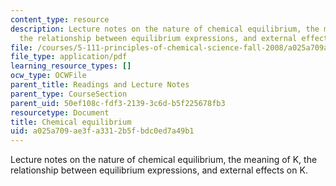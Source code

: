 ```yaml
---
content_type: resource
description: Lecture notes on the nature of chemical equilibrium, the meaning of K,
  the relationship between equilibrium expressions, and external effects on K.
file: /courses/5-111-principles-of-chemical-science-fall-2008/a025a709ae3fa3312b5fbdc0ed7a49b1_lecnotes19.pdf
file_type: application/pdf
learning_resource_types: []
ocw_type: OCWFile
parent_title: Readings and Lecture Notes
parent_type: CourseSection
parent_uid: 50ef108c-fdf3-2139-3c6d-b5f225678fb3
resourcetype: Document
title: Chemical equilibrium
uid: a025a709-ae3f-a331-2b5f-bdc0ed7a49b1
---
```

Lecture notes on the nature of chemical equilibrium, the meaning of K, the relationship between equilibrium expressions, and external effects on K.


